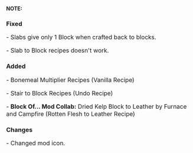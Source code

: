 <p><strong>NOTE:</strong></p>

### Fixed
<font size="3">
<p>- Slabs give only 1 Block when crafted back to blocks.</p>
<p>- Slab to Block recipes doesn't work.</p>
</font>

### Added
<font size="3">
<p>- Bonemeal Multiplier Recipes (Vanilla Recipe)</p>
<p>- Stair to Block Recipes (Undo Recipe)</p>
<p>- <strong>Block Of... Mod Collab:</strong> Dried Kelp Block to Leather by Furnace and Campfire (Rotten Flesh to Leather Recipe)</p>
</font>

### Changes
<font size="3">
<p>- Changed mod icon.</p>
</font>